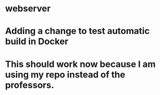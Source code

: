 # webserver
# Adding a change to test automatic build in Docker
# This should work now because I am using my repo instead of the professors. 
